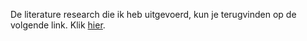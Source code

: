 De literature research die ik heb uitgevoerd, kun je terugvinden op de volgende link. Klik [hier](/Evidence/Domain_knowledge/Literature%20Research.docx). 